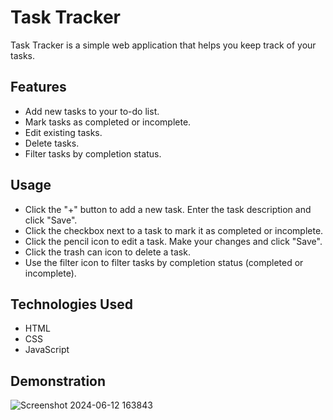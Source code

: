 # Task Tracker

Task Tracker is a simple web application that helps you keep track of your tasks.

## Features

- Add new tasks to your to-do list.
- Mark tasks as completed or incomplete.
- Edit existing tasks.
- Delete tasks.
- Filter tasks by completion status.

## Usage

- Click the "+" button to add a new task. Enter the task description and click "Save".
- Click the checkbox next to a task to mark it as completed or incomplete.
- Click the pencil icon to edit a task. Make your changes and click "Save".
- Click the trash can icon to delete a task.
- Use the filter icon to filter tasks by completion status (completed or incomplete).

## Technologies Used

- HTML
- CSS
- JavaScript

## Demonstration

![Screenshot 2024-06-12 163843](https://github.com/aiswaryanr/To-Do-Application/assets/133225093/79739ea6-3902-4926-8c05-b22eff22273d)
